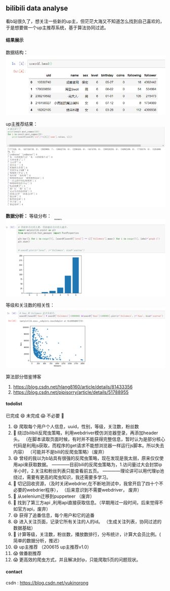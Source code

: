## bilibili data analyse

看b站很久了，想关注一些新的up主，但茫茫大海又不知道怎么找到自己喜欢的，于是想要做一个up主推荐系统，基于算法协同过滤。

#### 结果展示

数据结构：
![在这里插入图片描述](/img/data.png)

up主推荐结果：
![在这里插入图片描述](/img/up_predict.png)

**数据分析：**
等级分布：
![在这里插入图片描述](/img/img1.png)

等级和关注数的相关性：
![在这里插入图片描述](/img/img2.png)

算法部分借鉴博客
1. https://blog.csdn.net/hlang8160/article/details/81433356
2. https://blog.csdn.net/pipisorry/article/details/51788955

#### todolist

已完成 :smile: 未完成 :scream:  不必要 :dash:
1. :smile: 爬取每个用户个人信息，uuid，性别，等级，关注数，粉丝数
1. :dash: 绕过bilibili反爬虫策略，利用webdriver模仿浏览器登录，再添加header头。  （在脚本读取页面时候，有时并不能获得完整信息，暂时认为是部分核心代码是利用js获取，而程序的get请求不能想浏览器一样运行js脚本。所以失去内容） （可能并不是bili的反爬虫策略）（废弃）
1. :smile: 曾经的我以为b站具有很强的反爬虫策略，现在发现是我太弱，原来仅仅使用api来获取数据。
    ————目前bili的反爬虫策略为，1.访问量过大会封禁ip半小时，2.关注和粉丝列表只能查看前五页。
    ————理论讲可以用代理ip池绕过，需要有更高的爬虫知识，我还需要多学习。 
1. :dash: 切记回收资源，（及时关闭webdrier,在不断地测试中，我曾开启了四十个不必要的webdrier程序）， （后来意识到不需要webdriver， 废弃）
1. :dash: 从selenium迁移到puppeteer （废弃）
1. :dash: 找到了第三方api ,利用api直接获取信息。（早期用过一段时间，后来觉得不如官方api，废弃） 
1. :smile: 获得了追番信息，每个用户和它的追番 
1. :smile: 进入关注页面，记录它所有关注的人的id。 （生成关注列表，协同过滤的数据基础）
1. :dash: 计算等级，关注数，粉丝数，播放数排行，分布统计，计算大会员比例。( 简单的数据分析，推迟）
1. :smile: up主推荐  （200615 up主推荐v1.0）
2. :scream: 做番剧推荐 
1. :scream: 更高效的爬虫方式，并且解决封ip，只能爬取5页的问题现状。 

#### contact
csdn : https://blog.csdn.net/yukinorong

